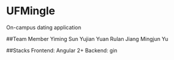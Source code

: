 # UFMingle
On-campus dating application

##Team Member
Yiming Sun
Yujian Yuan
Rulan Jiang
Mingjun Yu

##Stacks
Frontend: Angular 2+
Backend: gin
